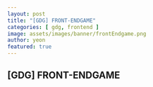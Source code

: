 ```yaml
---
layout: post
title: "[GDG] FRONT-ENDGAME"
categories: [ gdg, frontend ]
image: assets/images/banner/frontEndgame.png
author: yeon
featured: true
---
```


## [GDG] FRONT-ENDGAME


<br><br><br>